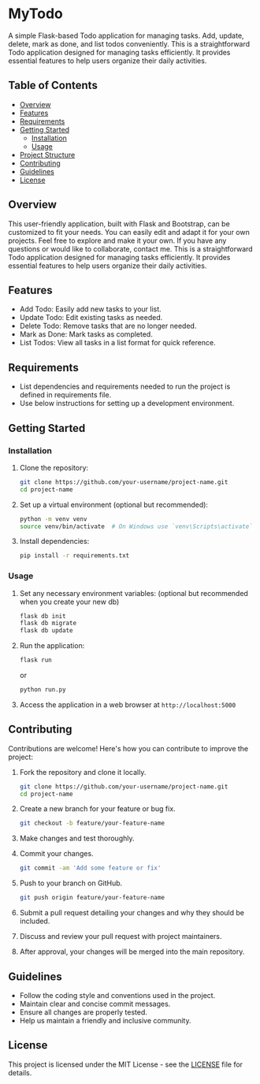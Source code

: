# MyTodo

A simple Flask-based Todo application for managing tasks. Add, update, delete, mark as done, and list todos conveniently. This is a straightforward Todo application designed for managing tasks efficiently. It provides essential features to help users organize their daily activities.

## Table of Contents

- [Overview](#overview)
- [Features](#features)
- [Requirements](#requirements)
- [Getting Started](#getting-started)
  - [Installation](#installation)
  - [Usage](#usage)
- [Project Structure](#project-structure)
- [Contributing](#contributing)
- [Guidelines](#Guidelines)
- [License](#license)

## Overview

This user-friendly application, built with Flask and Bootstrap, can be customized to fit your needs. You can easily edit and adapt it for your own projects. Feel free to explore and make it your own. If you have any questions or would like to collaborate, contact me.
This is a straightforward Todo application designed for managing tasks efficiently. It provides essential features to help users organize their daily activities.

## Features

- Add Todo: Easily add new tasks to your list.
- Update Todo: Edit existing tasks as needed.
- Delete Todo: Remove tasks that are no longer needed.
- Mark as Done: Mark tasks as completed.
- List Todos: View all tasks in a list format for quick reference.

## Requirements

- List dependencies and requirements needed to run the project is defined in requirements file.
- Use below instructions for setting up a development environment.

## Getting Started

### Installation

1. Clone the repository:
   ```bash
   git clone https://github.com/your-username/project-name.git
   cd project-name
   ```

2. Set up a virtual environment (optional but recommended):
   ```bash
   python -m venv venv
   source venv/bin/activate  # On Windows use `venv\Scripts\activate`
   ```

3. Install dependencies:
   ```bash
   pip install -r requirements.txt
   ```

### Usage

1. Set any necessary environment variables: (optional but recommended when you create your new db)
   ```bash
   flask db init
   flask db migrate
   flask db update
   ```

2. Run the application:
   ```bash
   flask run
   ```
   or
   ```bash
   python run.py
   ```

3. Access the application in a web browser at `http://localhost:5000`

## Contributing

Contributions are welcome! Here's how you can contribute to improve the project:

1. Fork the repository and clone it locally.
    ```bash
    git clone https://github.com/your-username/project-name.git
    cd project-name
    ```

2. Create a new branch for your feature or bug fix.
    ```bash
    git checkout -b feature/your-feature-name
    ```

3. Make changes and test thoroughly.

4. Commit your changes.
    ```bash
    git commit -am 'Add some feature or fix'
    ```

5. Push to your branch on GitHub.
    ```bash
    git push origin feature/your-feature-name
    ```

6. Submit a pull request detailing your changes and why they should be included.

7. Discuss and review your pull request with project maintainers.

8. After approval, your changes will be merged into the main repository.

## Guidelines
- Follow the coding style and conventions used in the project.
- Maintain clear and concise commit messages.
- Ensure all changes are properly tested.
- Help us maintain a friendly and inclusive community.


## License

This project is licensed under the MIT License - see the [LICENSE](LICENSE) file for details.
